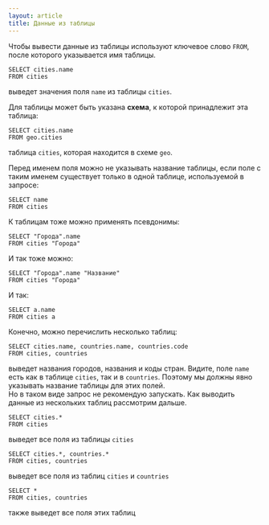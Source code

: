 ```yaml
---
layout: article
title: Данные из таблицы
---
```


Чтобы вывести данные из таблицы используют ключевое слово `FROM`, после которого указывается имя таблицы.

	SELECT cities.name
	FROM cities

выведет значения поля `name` из таблицы `cities`.

Для таблицы может быть указана **схема**, к которой принадлежит эта таблица:

	SELECT cities.name
	FROM geo.cities

таблица `cities`, которая находится в схеме `geo`.

Перед именем поля можно не указывать название таблицы,
если поле с таким именем существует только в одной таблице, используемой в запросе:

	SELECT name
	FROM cities

К таблицам тоже можно применять псевдонимы:

	SELECT "Города".name
	FROM cities "Города"

И так тоже можно:

	SELECT "Города".name "Название"
	FROM cities "Города"

И так:

	SELECT a.name
	FROM cities a

Конечно, можно перечислить несколько таблиц:

	SELECT cities.name, countries.name, countries.code
	FROM cities, countries

выведет названия городов, названия и коды стран. Видите, поле `name` есть как в таблице `cities`, так и в `countries`.
Поэтому мы должны явно указывать название таблицы для этих полей.  
Но в таком виде запрос не рекомендую запускать.
Как выводить данные из нескольких таблиц рассмотрим дальше.

	SELECT cities.*
	FROM cities

выведет все поля из таблицы `cities`

	SELECT cities.*, countries.*
	FROM cities, countries

выведет все поля из таблиц `cities` и `countries`

	SELECT *
	FROM cities, countries

также выведет все поля этих таблиц

